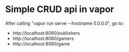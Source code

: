 # Simple CRUD api in vapor 

After calling "vapor run serve --hostname 0.0.0.0", go to: 
* http://localhost:8080/publishers
* http://localhost:8080/gamers
* http://localhost:8080/game
